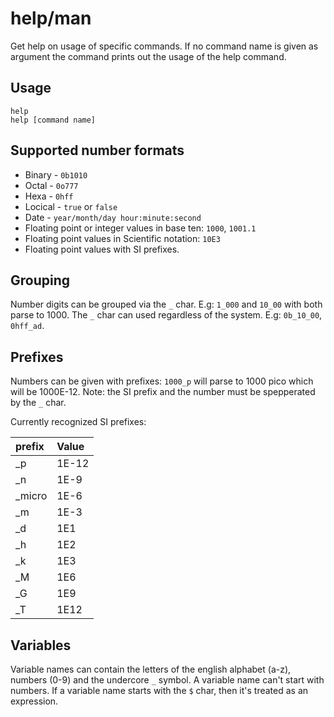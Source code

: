 # help/man

Get help on usage of specific commands. If no command name is given as argument 
the command prints out the usage of the help command.

## Usage

```
help
help [command name]
```

## Supported number formats

* Binary - `0b1010`
* Octal - `0o777`
* Hexa - `0hff`
* Locical - `true` or `false`
* Date - `year/month/day hour:minute:second`
* Floating point or integer values in base ten: `1000`, `1001.1`
* Floating point values in Scientific notation: `10E3`
* Floating point values with SI prefixes.

## Grouping

Number digits can be grouped via the `_` char. E.g: `1_000` and `10_00` with
both parse to 1000. The `_` char can used regardless of the system. 
E.g: `0b_10_00`, `0hff_ad`.

## Prefixes
Numbers can be given with prefixes: `1000_p` will parse to 1000 pico which will
be 1000E-12. Note: the SI prefix and the number must be spepperated 
by the `_` char.

Currently recognized SI prefixes:

| prefix | Value |
| :----- | :---- |
| _p     | 1E-12 |
| _n     | 1E-9  |
| _micro | 1E-6  |
| _m     | 1E-3  |
| _d     | 1E1   |
| _h     | 1E2   |
| _k     | 1E3   |
| _M     | 1E6   |
| _G     | 1E9   |
| _T     | 1E12  |

## Variables

Variable names can contain the letters of the english alphabet (a-z),
numbers (0-9) and the undercore `_` symbol. A variable name 
can't start with numbers.
If a variable name starts with the `$` char, then it's treated as 
an expression.
